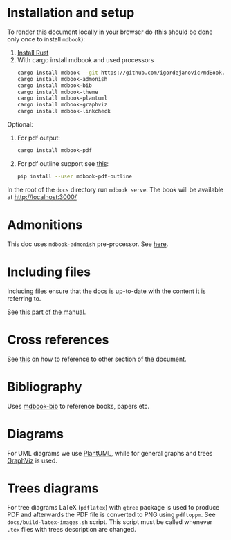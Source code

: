 # Installation and setup

To render this document locally in your browser do (this should be done only
once to install `mdbook`):

1. [Install Rust](https://doc.rust-lang.org/cargo/getting-started/installation.html)
2. With cargo install mdbook and used processors
   ```sh
   cargo install mdbook --git https://github.com/igordejanovic/mdBook.git --branch merged-prs
   cargo install mdbook-admonish
   cargo install mdbook-bib
   cargo install mdbook-theme
   cargo install mdbook-plantuml
   cargo install mdbook-graphviz
   cargo install mdbook-linkcheck
   ```

Optional:

1. For pdf output:
   ```sh
   cargo install mdbook-pdf
   ```
   
2. For pdf outline support see [this](https://github.com/HollowMan6/mdbook-pdf/issues/1#issuecomment-1366157949):
   ```sh
   pip install --user mdbook-pdf-outline
   ```

In the root of the `docs` directory run `mdbook serve`. The book will be available
at [http://localhost:3000/]()
  
# Admonitions

This doc uses `mdbook-admonish` pre-processor. See [here](https://tommilligan.github.io/mdbook-admonish/).

# Including files

Including files ensure that the docs is up-to-date with the content it is
referring to.

See [this part of the manual](https://rust-lang.github.io/mdBook/format/mdbook.html#including-files).

# Cross references

See [this](https://users.rust-lang.org/t/mdbook-how-to-use-cross-references/83713) on how to reference to other section of the document.

# Bibliography

Uses [mdbook-bib](https://github.com/francisco-perez-sorrosal/mdbook-bib) to reference books, papers etc.

# Diagrams

For UML diagrams we use [PlantUML](https://plantuml.com/), while for general graphs and trees
[GraphViz](https://graphviz.org/) is used.

# Trees diagrams

For tree diagrams LaTeX (`pdflatex`) with `qtree` package is used to produce PDF
and afterwards the PDF file is converted to PNG using `pdftoppm`. See
`docs/build-latex-images.sh` script. This script must be called whenever `.tex`
files with trees description are changed.
